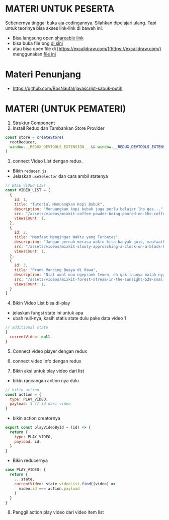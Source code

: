 
# MATERI UNTUK PESERTA
Sebenernya tinggal buka aja codingannya. Silahkan dipelajari ulang. Tapi untuk teorinya bisa akses link-link di bawah ini:

- Bisa langsung open [shareable link](https://excalidraw.com/#json=5664353789411328,JBUqb0uH5NgmxNIaEuXGRw)
- bisa buka file png [di sini](./slide-redux.png)
- atau bisa open file di [https://excalidraw.com/](https://excalidraw.com/) menggunakan [file ini](./redux-done)

# Materi Penunjang
- https://github.com/BosNaufal/javascript-sabuk-putih


# MATERI (UNTUK PEMATERI)

1. Struktur Component
2. Install Redux dan Tambahkan Store Provider

```javascript
const store = createStore(
  rootReducer,
  window.__REDUX_DEVTOOLS_EXTENSION__ && window.__REDUX_DEVTOOLS_EXTENSION__()
)
```
3. connect Video List dengan redux.
  - Bikin `reducer.js`
  - Jelaskan `useSelector` dan cara ambil statenya

```javascript
// BASE VIDEO LIST
const VIDEO_LIST = [
  { 
    id: 1, 
    title: "Tutorial Menuangkan Kopi Bubuk",
    description: "Menuangkan kopi bubuk juga perlu belajar lho ges...",
    src: "/assets/videos/mixkit-coffee-powder-being-poured-on-the-coffee-maker-filter-4984.mp4",
    viewsCount: 1, 
  },
  { 
    id: 2, 
    title: "Manfaat Mengingat Waktu yang Terbatas",
    description: "Jangan pernah merasa waktu kita banyak guis, manfaatkan waktu sebaik mungkin untuk hidup dan mati kita.",
    src: "/assets/videos/mixkit-slowly-approaching-a-clock-on-a-black-background-28897.mp4",
    viewsCount: 1, 
  },
  { 
    id: 3, 
    title: "Prank Mancing Buaya di Rawa",
    description: "Niat awal mau ngeprank temen, eh gak taunya malah nyasar di rawa. dan gak nyangka bisa ketemu....",
    src: "/assets/videos/mixkit-forest-stream-in-the-sunlight-529-small.mp4",
    viewsCount: 1, 
  }
]
```

4. Bikin Video List bisa di-play
  - jelaskan fungsi state ini untuk apa
  - ubah null-nya, kasih statis state dulu pake data video 1

```javascript
// additional state
{
  currentVideo: null
}
```

5. Connect video player dengan redux
6. connect video info dengan redux


7. Bikin aksi untuk play video dari list
  - bikin rancangan action nya dulu

  ```javascript
  // bikin action
  const action = {
    type: PLAY_VIDEO,
    payload: 1 // id dari video
  }
  ```

  - bikin action creatornya

  ```javascript
  export const playVideoById = (id) => {
    return {
      type: PLAY_VIDEO,
      payload: id,
    }
  }
  ```

  - Bikin reducernya

  ```javascript
  case PLAY_VIDEO: {
    return {
      ...state,
      currentVideo: state.videoList.find((video) => 
        video.id === action.payload
      )
    }
  }
  ```

8. Panggil action play video dari video item list


